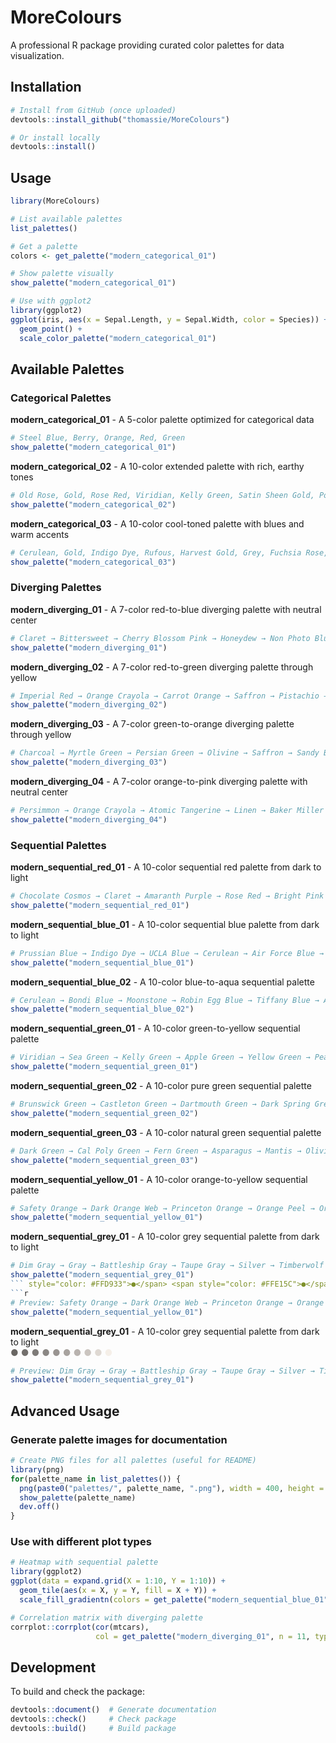 # MoreColours

A professional R package providing curated color palettes for data visualization.

## Installation

```r
# Install from GitHub (once uploaded)
devtools::install_github("thomassie/MoreColours")

# Or install locally
devtools::install()
```

## Usage

```r
library(MoreColours)

# List available palettes
list_palettes()

# Get a palette
colors <- get_palette("modern_categorical_01")

# Show palette visually
show_palette("modern_categorical_01")

# Use with ggplot2
library(ggplot2)
ggplot(iris, aes(x = Sepal.Length, y = Sepal.Width, color = Species)) +
  geom_point() +
  scale_color_palette("modern_categorical_01")
```

## Available Palettes

### Categorical Palettes

**modern_categorical_01** - A 5-color palette optimized for categorical data
```r
# Steel Blue, Berry, Orange, Red, Green
show_palette("modern_categorical_01")
```

**modern_categorical_02** - A 10-color extended palette with rich, earthy tones
```r
# Old Rose, Gold, Rose Red, Viridian, Kelly Green, Satin Sheen Gold, Poppy, Murray, Xanthous, Dark Moss Green
show_palette("modern_categorical_02")
```

**modern_categorical_03** - A 10-color cool-toned palette with blues and warm accents
```r
# Cerulean, Gold, Indigo Dye, Rufous, Harvest Gold, Grey, Fuchsia Rose, Light Sea Green, Blue Green, Rose Taupe
show_palette("modern_categorical_03")
```

### Diverging Palettes

**modern_diverging_01** - A 7-color red-to-blue diverging palette with neutral center
```r
# Claret → Bittersweet → Cherry Blossom Pink → Honeydew → Non Photo Blue → Cerulean → Berkeley Blue
show_palette("modern_diverging_01")
```

**modern_diverging_02** - A 7-color red-to-green diverging palette through yellow
```r
# Imperial Red → Orange Crayola → Carrot Orange → Saffron → Pistachio → Zomp → Paynes Gray
show_palette("modern_diverging_02")
```

**modern_diverging_03** - A 7-color green-to-orange diverging palette through yellow
```r
# Charcoal → Myrtle Green → Persian Green → Olivine → Saffron → Sandy Brown → Burnt Sienna
show_palette("modern_diverging_03")
```

**modern_diverging_04** - A 7-color orange-to-pink diverging palette with neutral center
```r
# Persimmon → Orange Crayola → Atomic Tangerine → Linen → Baker Miller Pink → Bright Pink Crayola → Cerise
show_palette("modern_diverging_04")
```

### Sequential Palettes

**modern_sequential_red_01** - A 10-color sequential red palette from dark to light
```r
# Chocolate Cosmos → Claret → Amaranth Purple → Rose Red → Bright Pink Crayola → Salmon Pink → Cherry Blossom Pink → Pink → Lavender Blush
show_palette("modern_sequential_red_01")
```

**modern_sequential_blue_01** - A 10-color sequential blue palette from dark to light
```r
# Prussian Blue → Indigo Dye → UCLA Blue → Cerulean → Air Force Blue → Air Superiority Blue → Sky Blue → Light Blue
show_palette("modern_sequential_blue_01")
```

**modern_sequential_blue_02** - A 10-color blue-to-aqua sequential palette
```r
# Cerulean → Bondi Blue → Moonstone → Robin Egg Blue → Tiffany Blue → Aquamarine
show_palette("modern_sequential_blue_02")
```

**modern_sequential_green_01** - A 10-color green-to-yellow sequential palette
```r
# Viridian → Sea Green → Kelly Green → Apple Green → Yellow Green → Pear → Yellow
show_palette("modern_sequential_green_01")
```

**modern_sequential_green_02** - A 10-color pure green sequential palette
```r
# Brunswick Green → Castleton Green → Dartmouth Green → Dark Spring Green → Shamrock Green → Mint → Aquamarine → Celadon → Honeydew → Mint Cream
show_palette("modern_sequential_green_02")
```

**modern_sequential_green_03** - A 10-color natural green sequential palette
```r
# Dark Green → Cal Poly Green → Fern Green → Asparagus → Mantis → Olivine → Celadon → Tea Green → Honeydew
show_palette("modern_sequential_green_03")
```

**modern_sequential_yellow_01** - A 10-color orange-to-yellow sequential palette
```r
# Safety Orange → Dark Orange Web → Princeton Orange → Orange Peel → Orange Web → Selective Yellow → Mikado Yellow → Jonquil → School Bus Yellow → Naples Yellow
show_palette("modern_sequential_yellow_01")
```

**modern_sequential_grey_01** - A 10-color grey sequential palette from dark to light
```r
# Dim Gray → Gray → Battleship Gray → Taupe Gray → Silver → Timberwolf → Isabelline
show_palette("modern_sequential_grey_01")
``` style="color: #FFD933">●</span> <span style="color: #FFE15C">●</span>
```r
# Preview: Safety Orange → Dark Orange Web → Princeton Orange → Orange Peel → Orange Web → Selective Yellow → Mikado Yellow → Jonquil → School Bus Yellow → Naples Yellow
show_palette("modern_sequential_yellow_01")
```

**modern_sequential_grey_01** - A 10-color grey sequential palette from dark to light  
<span style="color: #696663">●</span> <span style="color: #73706D">●</span> <span style="color: #7E7B78">●</span> <span style="color: #8B8784">●</span> <span style="color: #999491">●</span> <span style="color: #A8A39F">●</span> <span style="color: #B9B3AF">●</span> <span style="color: #CBC5C0">●</span> <span style="color: #DFD9D3">●</span> <span style="color: #F5EFE8">●</span>
```r
# Preview: Dim Gray → Gray → Battleship Gray → Taupe Gray → Silver → Timberwolf → Isabelline
show_palette("modern_sequential_grey_01")
```

## Advanced Usage

### Generate palette images for documentation
```r
# Create PNG files for all palettes (useful for README)
library(png)
for(palette_name in list_palettes()) {
  png(paste0("palettes/", palette_name, ".png"), width = 400, height = 100)
  show_palette(palette_name)
  dev.off()
}
```

### Use with different plot types
```r
# Heatmap with sequential palette
library(ggplot2)
ggplot(data = expand.grid(X = 1:10, Y = 1:10)) +
  geom_tile(aes(x = X, y = Y, fill = X + Y)) +
  scale_fill_gradientn(colors = get_palette("modern_sequential_blue_01"))

# Correlation matrix with diverging palette
corrplot::corrplot(cor(mtcars), 
                   col = get_palette("modern_diverging_01", n = 11, type = "continuous"))
```

## Development

To build and check the package:

```r
devtools::document()  # Generate documentation
devtools::check()     # Check package
devtools::build()     # Build package
```
